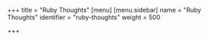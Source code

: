 +++
title = "Ruby Thoughts"
[menu]
[menu.sidebar]
name = "Ruby Thoughts"
identifier = "ruby-thoughts"
weight = 500

+++

